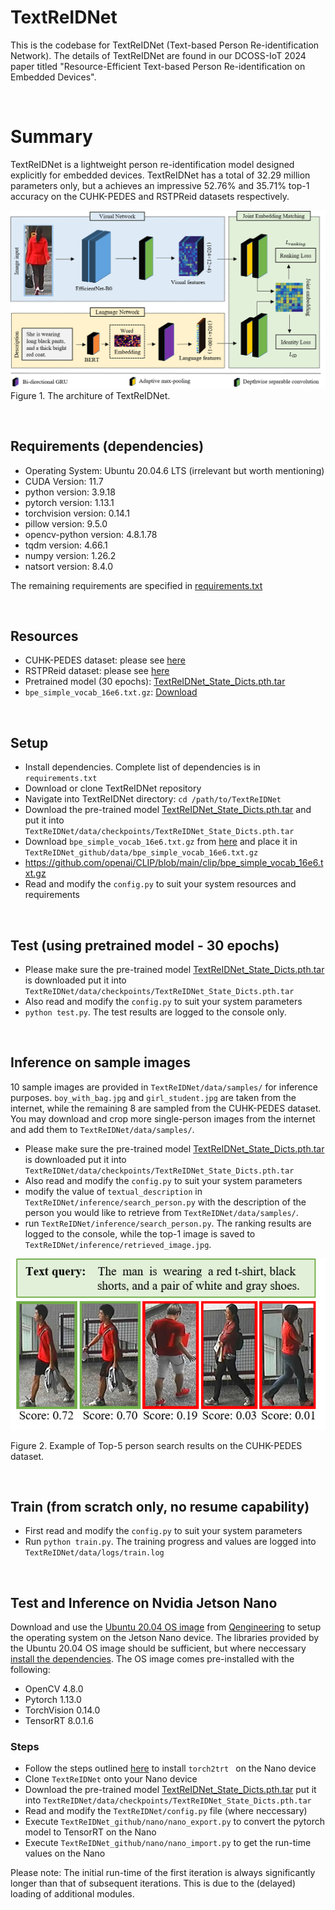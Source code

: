 # TextReIDNet
This is the codebase for TextReIDNet (Text-based Person Re-identification Network). The details of TextReIDNet are found in our DCOSS-IoT 2024 paper titled "Resource-Efficient Text-based Person
Re-identification on Embedded Devices".

&nbsp;

# Summary
TextReIDNet is a lightweight person re-identification model designed explicitly for embedded devices. TextReIDNet has a total of 32.29 million parameters only, but a achieves an
impressive 52.76% and 35.71% top-1 accuracy on the CUHK-PEDES and RSTPReid datasets respectively.

![](docs/TextReIDNet_architetcure.png)
Figure 1. The architure of TextReIDNet.

&nbsp;
## Requirements (dependencies)
- Operating System: Ubuntu 20.04.6 LTS (irrelevant but worth mentioning)
- CUDA Version: 11.7
- python version: 3.9.18
- pytorch version: 1.13.1
- torchvision version: 0.14.1
- pillow version: 9.5.0
- opencv-python version: 4.8.1.78
- tqdm version: 4.66.1
- numpy version: 1.26.2
- natsort version: 8.4.0


The remaining requirements are specified in [requirements.txt](requirements.txt)

&nbsp;
## Resources
- CUHK-PEDES dataset: please see [here](https://github.com/ShuangLI59/Person-Search-with-Natural-Language-Description)
- RSTPReid dataset: please see [here](https://github.com/NjtechCVLab/RSTPReid-Dataset)
- Pretrained model (30 epochs): [TextReIDNet_State_Dicts.pth.tar](https://drive.google.com/file/d/1Clry-_oJcQXDbA92H0ARUerlzw-9hdrI/view?usp=sharing)
- ```bpe_simple_vocab_16e6.txt.gz```: [Download](https://github.com/openai/CLIP/blob/main/clip/bpe_simple_vocab_16e6.txt.gz) 


&nbsp;
## Setup
- Install dependencies. Complete list of dependencies is in ```requirements.txt```
- Download or clone TextReIDNet repository
- Navigate into TextReIDNet directory: ```cd /path/to/TextReIDNet```
- Download the pre-trained model [TextReIDNet_State_Dicts.pth.tar](https://drive.google.com/file/d/1Clry-_oJcQXDbA92H0ARUerlzw-9hdrI/view?usp=sharing) and put it into ```TextReIDNet/data/checkpoints/TextReIDNet_State_Dicts.pth.tar```
- Download ```bpe_simple_vocab_16e6.txt.gz``` from [here](https://github.com/openai/CLIP/blob/main/clip/bpe_simple_vocab_16e6.txt.gz) and place it in ```TextReIDNet_github/data/bpe_simple_vocab_16e6.txt.gz```
- https://github.com/openai/CLIP/blob/main/clip/bpe_simple_vocab_16e6.txt.gz
- Read and modify the ```config.py``` to suit your system resources and requirements

&nbsp;
## Test (using pretrained model - 30 epochs)
- Please make sure the pre-trained model [TextReIDNet_State_Dicts.pth.tar](https://drive.google.com/file/d/1Clry-_oJcQXDbA92H0ARUerlzw-9hdrI/view?usp=sharing) is downloaded put it into ```TextReIDNet/data/checkpoints/TextReIDNet_State_Dicts.pth.tar```
- Also read and modify the ```config.py``` to suit your system parameters
- ```python test.py```. The test results are logged to the console only.

&nbsp;
## Inference on sample images
10 sample images are provided in ```TextReIDNet/data/samples/``` for inference purposes. ```boy_with_bag.jpg``` and ```girl_student.jpg``` are taken from the internet, while the remaining 8 are sampled from the CUHK-PEDES dataset. You may download and crop more single-person images from the internet and add them to ```TextReIDNet/data/samples/```.

- Please make sure the pre-trained model [TextReIDNet_State_Dicts.pth.tar](https://drive.google.com/file/d/1Clry-_oJcQXDbA92H0ARUerlzw-9hdrI/view?usp=sharing) is downloaded put it into ```TextReIDNet/data/checkpoints/TextReIDNet_State_Dicts.pth.tar```
- Also read and modify the ```config.py``` to suit your system parameters
- modify the value of ```textual_description``` in ```TextReIDNet/inference/search_person.py``` with the description of the person you would like to retrieve from ```TextReIDNet/data/samples/```.
- run ```TextReIDNet/inference/search_person.py```. The ranking results are logged to the console, while the top-1 image is saved to ```TextReIDNet/inference/retrieved_image.jpg```.

![](docs/visual_3.png)

Figure 2. Example of Top-5 person search results on the CUHK-PEDES dataset.


&nbsp;
## Train (from scratch only, no resume capability)
- First read and modify the ```config.py``` to suit your system parameters
- Run ```python train.py```. The training progress and values are logged into ```TextReIDNet/data/logs/train.log```

&nbsp;
## Test and Inference on Nvidia Jetson Nano
Download and use the [Ubuntu 20.04 OS image](https://github.com/Qengineering/Jetson-Nano-Ubuntu-20-image) from [Qengineering](https://github.com/Qengineering/Jetson-Nano-Ubuntu-20-image) to setup the operating system on the Jetson Nano device. The libraries provided by the Ubuntu 20.04 OS image should be sufficient, but where neccessary [install the dependencies](requirements.txt). The OS image comes pre-installed with the following:
- OpenCV 4.8.0
- Pytorch 1.13.0
- TorchVision 0.14.0
- TensorRT 8.0.1.6


### Steps
- Follow the steps outlined [here](https://github.com/NVIDIA-AI-IOT/torch2trt) to install ```torch2trt ``` on the Nano device
- Clone ```TextReIDNet``` onto your Nano device
- Download the pre-trained model [TextReIDNet_State_Dicts.pth.tar](https://drive.google.com/file/d/1Clry-_oJcQXDbA92H0ARUerlzw-9hdrI/view?usp=sharing) put it into ```TextReIDNet/data/checkpoints/TextReIDNet_State_Dicts.pth.tar```
- Read and modify the ```TextReIDNet/config.py``` file (where neccessary)
- Execute ```TextReIDNet_github/nano/nano_export.py``` to convert the pytorch model to TensorRT on the Nano
- Execute ```TextReIDNet_github/nano/nano_import.py``` to get the run-time values on the Nano

Please note: The initial run-time of the first iteration is always significantly longer than that of subsequent iterations. This is due to the (delayed) loading of additional modules.



